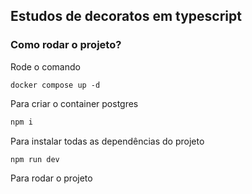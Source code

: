## Estudos de decoratos em typescript

### Como rodar o projeto?

Rode o comando

```docker
docker compose up -d
```

Para criar o container postgres

```bash
npm i
```

Para instalar todas as dependências do projeto

```bash
npm run dev
```

Para rodar o projeto
